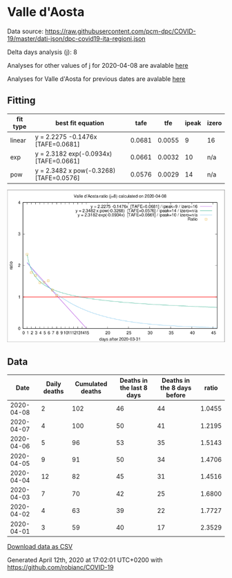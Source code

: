 # Valle d'Aosta

Data source: https://raw.githubusercontent.com/pcm-dpc/COVID-19/master/dati-json/dpc-covid19-ita-regioni.json

Delta days analysis (j): 8

Analyses for other values of j for 2020-04-08 are avalable [here](../2020-04-08/README.md)

Analyses for Valle d'Aosta for previous dates are avalable [here](../README.md)

## Fitting 
|fit type|best fit equation|tafe|tfe|ipeak|izero|
|-------|-----|--------|------|---|---|
|linear|y = 2.2275 -0.1476x  [TAFE=0.0681]|0.0681|0.0055|9|16|
|exp|y = 2.3182 exp(-0.0934x)  [TAFE=0.0661]|0.0661|0.0032|10|n/a|
|pow|y = 2.3482 x pow(-0.3268)  [TAFE=0.0576]|0.0576|0.0029|14|n/a|

![Plot](COVID-19_valle_d'aosta_j8_2020-04-08.png)

## Data
|Date|Daily deaths|Cumulated deaths|Deaths in the last 8 days|Deaths in the 8 days before|ratio|
|----|----------|-----------|-------|--------------------|-----|
|2020-04-08|2|102|46|44|1.0455|
|2020-04-07|4|100|50|41|1.2195|
|2020-04-06|5|96|53|35|1.5143|
|2020-04-05|9|91|50|34|1.4706|
|2020-04-04|12|82|45|31|1.4516|
|2020-04-03|7|70|42|25|1.6800|
|2020-04-02|4|63|39|22|1.7727|
|2020-04-01|3|59|40|17|2.3529|

[Download data as CSV](COVID-19_valle_d'aosta_j8_2020-04-08.csv)

Generated April 12th, 2020 at 17:02:01 UTC+0200 with https://github.com/robianc/COVID-19
